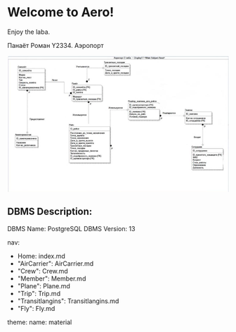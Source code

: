 # Welcome to Aero!
Enjoy the laba.

Панаёт Роман Y2334. Аэропорт

![Ongoing work](.\1.png "Ongoing work")

## DBMS Description:
DBMS Name: PostgreSQL DBMS Version: 13

nav:
- Home: index.md
- "AirCarrier": AirCarrier.md
- "Crew": Crew.md
- "Member": Member.md
- "Plane": Plane.md
- "Trip": Trip.md
- "Transitlangins": Transitlangins.md
- "Fly": Fly.md

theme:
name: material
